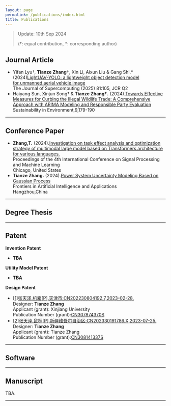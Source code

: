 ```yaml
---
layout: page
permalink: /publications/index.html
title: Publications
---
```


> Update: 10th Sep 2024 
>
> (†: equal contribution, *: corresponding author)

## Journal Article

- Yifan Lyu†, **Tianze Zhang†**, Xin Li, Aixun Liu & Gang Shi.* (2024)[LightUAV‑YOLO: a lightweight object detection model 
for unmanned aerial vehicle image](https://zhangtianze.com/mypublications/Thesis/d839d354-d0da-4924-98d2-aa8caa97e9ce.pdf)
  <br> The Journal of Supercomputing (2025) 81:105, JCR Q2
- Haiyang Sun, Xinjun Song† & **Tianze Zhang†.** (2024).[Towards Effective Measures for Curbing the Illegal Wildlife Trade: A Comprehensive Approach with ARIMA Modeling and Responsible Party Evaluation](https://zhangtianze.com/mypublications/Thesis/36336-323623-2-PB.pdf)
  <br> Sustainability in Environment,9,179-190

---

## Conference Paper

- **Zhang,T.** (2024).[Investigation on task effect analysis and optimization strategy of multimodal large model based on Transformers architecture for various languages.](https://zhangtianze.com/mypublications/Thesis/10.542542755-27214720241374.pdf)
  <br> Proceedings of the 4th International Conference on Signal Processing and Machine Learning<br> Chicago, United States<br>
- **Tianze Zhang.** (2024).[Power System Uncertainty Modeling Based on Gaussian Process](https://zhangtianze.com/mypublications/Thesis/FAIA-383-FAIA231436.pdf)<br> Frontiers in Artificial Intelligence and Applications<br> Hangzhou,China

---

## Degree Thesis

---

## Patent

**Invention Patent**
- **TBA**

**Utility Model Patent**
- **TBA**

**Design Patent**
- [[1]张天泽.机箱[P].天津市:CN202230804192.7,2023-02-28.](https://zhangtianze.com/mypublications/Patent/CN202230804192.pdf)<br>Designer: **Tianze Zhang**<br>Applicant (grant): Xinjiang University<br>Publication Number (grant):[CN307874370S](https://zhangtianze.com/mypublications/Patent/CN202230804192.pdf)<br>
- [[2]张天泽.鼠标[P].新疆维吾尔自治区:CN202330191786.X,2023-07-25.](https://zhangtianze.com/mypublications/Patent/CN202330191786.pdf)<br>Designer: **Tianze Zhang**<br>Applicant (grant): Tianze Zhang<br>Publication Number (grant):[CN308141337S](https://zhangtianze.com/mypublications/Patent/CN202330191786.pdf)<br>

---

## Software

---

## Manuscript

TBA.
<br>

---
